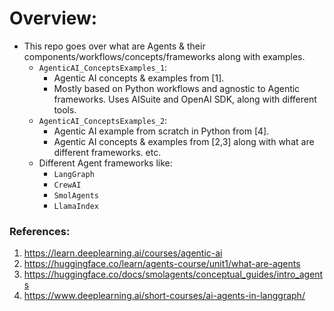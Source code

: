 # Overview:
- This repo goes over what are Agents & their components/workflows/concepts/frameworks along with examples.
    - `AgenticAI_ConceptsExamples_1`: 
        - Agentic AI concepts & examples from [1]. 
        - Mostly based on Python workflows and agnostic to Agentic frameworks. Uses AISuite and OpenAI SDK, along with different tools.
    - `AgenticAI_ConceptsExamples_2`: 
        - Agentic AI example from scratch in Python from [4].
        - Agentic AI concepts & examples from [2,3] along with what are different frameworks. etc.  
    - Different Agent frameworks like:   
        - `LangGraph`  
        - `CrewAI`   
        - `SmolAgents`  
        - `LlamaIndex`  

### References:
1. https://learn.deeplearning.ai/courses/agentic-ai
2. https://huggingface.co/learn/agents-course/unit1/what-are-agents
3. https://huggingface.co/docs/smolagents/conceptual_guides/intro_agents
4. https://www.deeplearning.ai/short-courses/ai-agents-in-langgraph/  
